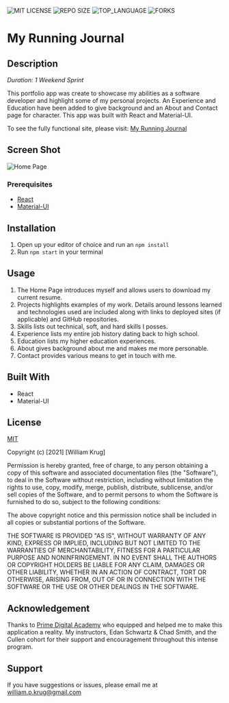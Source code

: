 ![MIT LICENSE](https://img.shields.io/github/license/William-Krug/william-krug-portfolio.svg?style=flat-square)
![REPO SIZE](https://img.shields.io/github/repo-size/William-Krug/william-krug-portfolio.svg?style=flat-square)
![TOP_LANGUAGE](https://img.shields.io/github/languages/top/William-Krug/william-krug-portfolio.svg?style=flat-square)
![FORKS](https://img.shields.io/github/forks/William-Krug/william-krug-portfolio.svg?style=social)

# My Running Journal

## Description

_Duration: 1 Weekend Sprint_

This portfolio app was create to showcase my abilities as a software developer and highlight some of my personal projects. An Experience and Education have been added to give background and an About and Contact page for character. This app was built with React and Material-UI.

To see the fully functional site, please visit: [My Running Journal](https://william-krug-portfolio.herokuapp.com/#/home)

## Screen Shot

![Home Page]()

### Prerequisites

- [React](https://reactjs.org/)
- [Material-UI](https://material-ui.com/)

## Installation

1. Open up your editor of choice and run an `npm install`
2. Run `npm start` in your terminal

## Usage

1. The Home Page introduces myself and allows users to download my current resume.
2. Projects highlights examples of my work. Details around lessons learned and technologies used are included along with links to deployed sites (if applicable) and GitHub repositories.
3. Skills lists out technical, soft, and hard skills I posses.
4. Experience lists my entire job history dating back to high school.
5. Education lists my higher education experiences.
6. About gives background about me and makes me more personable.
7. Contact provides various means to get in touch with me.

## Built With

- React
- Material-UI

## License

[MIT](https://choosealicense.com/licenses/mit/)

Copyright (c) [2021] [William Krug]

Permission is hereby granted, free of charge, to any person obtaining a copy
of this software and associated documentation files (the "Software"), to deal
in the Software without restriction, including without limitation the rights
to use, copy, modify, merge, publish, distribute, sublicense, and/or sell
copies of the Software, and to permit persons to whom the Software is
furnished to do so, subject to the following conditions:

The above copyright notice and this permission notice shall be included in all
copies or substantial portions of the Software.

THE SOFTWARE IS PROVIDED "AS IS", WITHOUT WARRANTY OF ANY KIND, EXPRESS OR
IMPLIED, INCLUDING BUT NOT LIMITED TO THE WARRANTIES OF MERCHANTABILITY,
FITNESS FOR A PARTICULAR PURPOSE AND NONINFRINGEMENT. IN NO EVENT SHALL THE
AUTHORS OR COPYRIGHT HOLDERS BE LIABLE FOR ANY CLAIM, DAMAGES OR OTHER
LIABILITY, WHETHER IN AN ACTION OF CONTRACT, TORT OR OTHERWISE, ARISING FROM,
OUT OF OR IN CONNECTION WITH THE SOFTWARE OR THE USE OR OTHER DEALINGS IN THE
SOFTWARE.

## Acknowledgement

Thanks to [Prime Digital Academy](www.primeacademy.io) who equipped and helped me to make this application a reality. My instructors, Edan Schwartz & Chad Smith, and the Cullen cohort for their support and encouragement throughout this intense program.

## Support

If you have suggestions or issues, please email me at [william.p.krug@gmail.com](william.p.krug@gmail.com)
